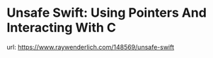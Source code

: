 # Unsafe Swift: Using Pointers And Interacting With C
url: https://www.raywenderlich.com/148569/unsafe-swift
